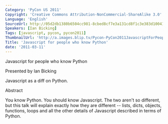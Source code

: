 ```yaml
---
Category: 'PyCon US 2011'
Copyright: 'Creative Commons Attribution-NonCommercial-ShareAlike 3.0'
Language: 'English'
SourceUrl: http://05d2db1380b6504cc981-8cbed8cf7e3a131cd8f1c3e383d10041.r93.cf2.rackcdn.com/pycon-us-2011/383_javascript-for-people-who-know-python.mp4
Speakers: [Ian Bicking]
Tags: [javascript, pycon, pycon2011]
ThumbnailUrl: 'http://a.images.blip.tv/Pycon-PyCon2011JavascriptForPeopleWhoKnowPython724.png'
Title: 'Javascript for people who know Python'
date: '2011-03-11'
---
```

Javascript for people who know Python

Presented by Ian Bicking

Javascript as a diff on Python.

Abstract

You know Python. You should know Javascript. The two aren't so different, but
this talk will explain exactly how they are different -- lists, dicts,
objects, functions, loops and all the other details of Javascript described in
terms of Python.
